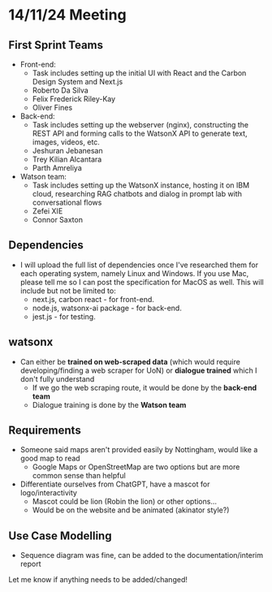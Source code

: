# 14/11/24 Meeting

## First Sprint Teams

- Front-end:
  - Task includes setting up the initial UI with React and the Carbon Design System and Next.js
  - Roberto Da Silva
  - Felix Frederick Riley-Kay
  - Oliver Fines
- Back-end:
  - Task includes setting up the webserver (nginx), constructing the REST API and forming calls to the WatsonX API to generate text, images, videos, etc.
  - Jeshuran Jebanesan
  - Trey Kilian Alcantara
  - Parth Amreliya
- Watson team:
  - Task includes setting up the WatsonX instance, hosting it on IBM cloud, researching RAG chatbots and dialog in prompt lab with conversational flows
  - Zefei XIE
  - Connor Saxton

## Dependencies

- I will upload the full list of dependencies once I've researched them for each operating system, namely Linux and Windows. If you use Mac, please tell me so I can post the specification for MacOS as well. This will include but not be limited to:
  - next.js, carbon react - for front-end.
  - node.js, watsonx-ai package - for back-end.
  - jest.js - for testing.

## watsonx

- Can either be **trained on web-scraped data** (which would require developing/finding a web scraper for UoN) or **dialogue trained** which I don't fully understand
  - If we go the web scraping route, it would be done by the **back-end team**
  - Dialogue training is done by the **Watson team**

## Requirements

- Someone said maps aren't provided easily by Nottingham, would like a good map to read
  - Google Maps or OpenStreetMap are two options but are more common sense than helpful
- Differentiate ourselves from ChatGPT, have a mascot for logo/interactivity
  - Mascot could be lion (Robin the lion) or other options...
  - Would be on the website and be animated (akinator style?)

## Use Case Modelling

- Sequence diagram was fine, can be added to the documentation/interim report

Let me know if anything needs to be added/changed!
